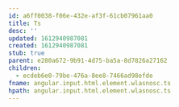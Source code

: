 ```yaml
---
id: a6ff0038-f06e-432e-af3f-61cb07961aa0
title: Ts
desc: ''
updated: 1612940987081
created: 1612940987081
stub: true
parent: e280a672-9b91-4d75-ba5a-8d7826a27162
children:
  - ecdeb6e0-79be-476a-8ee8-7466ad98efde
fname: angular.input.html.element.wlasnosc.ts
hpath: angular.input.html.element.wlasnosc.ts
---
```



